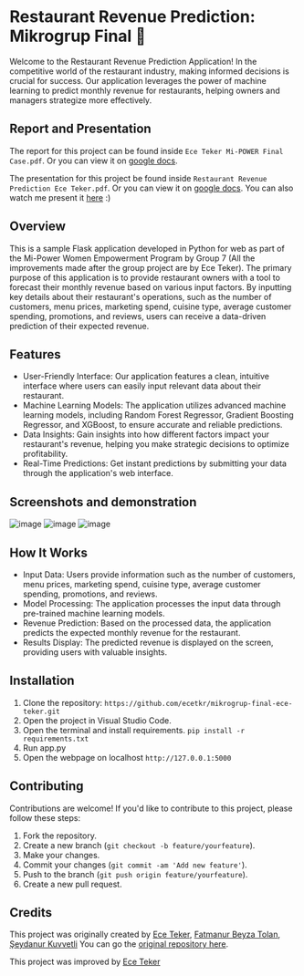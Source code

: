 # Restaurant Revenue Prediction: Mikrogrup Final 💬

Welcome to the Restaurant Revenue Prediction Application! In the competitive world of the restaurant industry, making informed decisions is crucial for success. Our application leverages the power of machine learning to predict monthly revenue for restaurants, helping owners and managers strategize more effectively.

## Report and Presentation

The report for this project can be found inside `Ece Teker Mi-POWER Final Case.pdf`. Or you can view it on [google docs](https://docs.google.com/document/d/1PyOZ2_By9wBLi9KATzvrOmwLpleHRFivFdxslU5mOBg/edit?usp=sharing).

The presentation for this project be found inside `Restaurant Revenue Prediction Ece Teker.pdf`. Or you can view it on [google docs](https://docs.google.com/presentation/d/1isAZtyyU6bdIMhbXZxrLkQfzdL6rQpMNR4po4mbit8A/edit?usp=sharing). You can also watch me present it [here](https://www.loom.com/share/74e9aa73550d4cbd9710e0024a07cce6?sid=dc592a16-6fbe-4b0d-87e7-c78b4cc70675) :)

## Overview
This is a sample Flask application developed in Python for web as part of the Mi-Power Women Empowerment Program by Group 7 (All the improvements made after the group project are by Ece Teker). The primary purpose of this application is to provide restaurant owners with a tool to forecast their monthly revenue based on various input factors. By inputting key details about their restaurant's operations, such as the number of customers, menu prices, marketing spend, cuisine type, average customer spending, promotions, and reviews, users can receive a data-driven prediction of their expected revenue.

## Features
- User-Friendly Interface: Our application features a clean, intuitive interface where users can easily input relevant data about their restaurant.
- Machine Learning Models: The application utilizes advanced machine learning models, including Random Forest Regressor, Gradient Boosting Regressor, and XGBoost, to ensure accurate and reliable predictions.
- Data Insights: Gain insights into how different factors impact your restaurant's revenue, helping you make strategic decisions to optimize profitability.
- Real-Time Predictions: Get instant predictions by submitting your data through the application's web interface.

## Screenshots and demonstration

![image](https://github.com/ecetkr/mikrogrup-final-ece-teker/assets/63408298/ef573e51-c2c3-4645-976d-706f94520f80)
![image](https://github.com/ecetkr/mikrogrup-final-ece-teker/assets/63408298/70154af9-9be2-411c-a98f-e96b06e9f889)
![image](https://github.com/ecetkr/mikrogrup-final-ece-teker/assets/63408298/6b4da6dc-dcac-400f-8566-4e4d30106f39)

## How It Works
- Input Data: Users provide information such as the number of customers, menu prices, marketing spend, cuisine type, average customer spending, promotions, and reviews.
- Model Processing: The application processes the input data through pre-trained machine learning models.
- Revenue Prediction: Based on the processed data, the application predicts the expected monthly revenue for the restaurant.
- Results Display: The predicted revenue is displayed on the screen, providing users with valuable insights.

## Installation

1. Clone the repository: `https://github.com/ecetkr/mikrogrup-final-ece-teker.git`
2. Open the project in Visual Studio Code.
3. Open the terminal and install requirements. `pip install -r requirements.txt`
4. Run app.py
5. Open the webpage on localhost `http://127.0.0.1:5000`

## Contributing

Contributions are welcome! If you'd like to contribute to this project, please follow these steps:

1. Fork the repository.
2. Create a new branch (`git checkout -b feature/yourfeature`).
3. Make your changes.
4. Commit your changes (`git commit -am 'Add new feature'`).
5. Push to the branch (`git push origin feature/yourfeature`).
6. Create a new pull request.

## Credits

This project was originally created by [Ece Teker](https://github.com/ecetkr), [Fatmanur Beyza Tolan](https://github.com/febete), [Şeydanur Kuvvetli](https://github.com/seydanurkuvvetli)
You can go the [original repository here](https://github.com/ecetkr/patika-ekip7). 

This project was improved by [Ece Teker](https://github.com/ecetkr)
